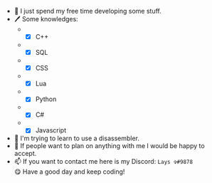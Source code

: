 - 👀 I just spend my free time developing some stuff.
- 🖊️ Some knowledges:
  - - [x] C++
  - - [x] SQL
  - - [x] CSS
  - - [x] Lua
  - - [x] Python
  - - [x] C#
  - - [x] Javascript
- 🌱 I'm trying to learn to use a disassembler.
- 💞️ If people want to plan on anything with me I would be happy to accept.
- 📫 If you want to contact me here is my Discord: `Lays ✞#9878`   
😋 Have a good day and keep coding!

